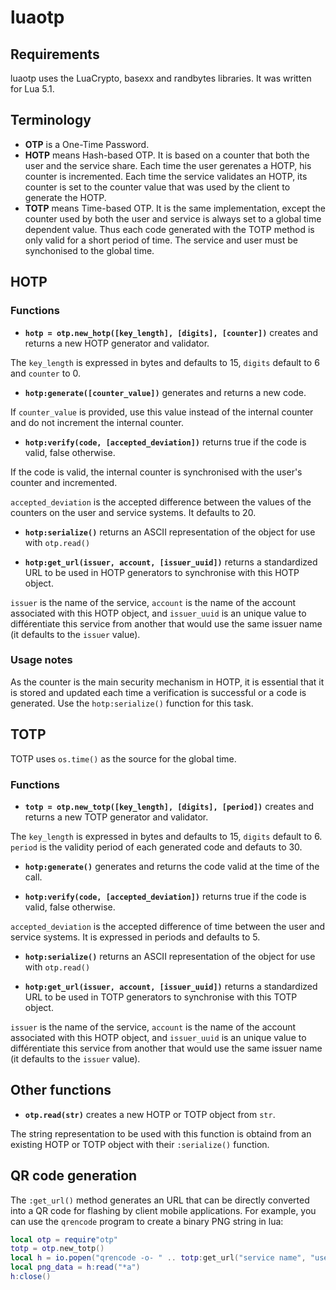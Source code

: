 # luaotp

## Requirements

luaotp uses the LuaCrypto, basexx and randbytes libraries. It was written for Lua 5.1.

## Terminology

* **OTP** is a One-Time Password.
* **HOTP** means Hash-based OTP. It is based on a counter that both the user
  and the service share. Each time the user gerenates a HOTP, his counter is
  incremented. Each time the service validates an HOTP, its counter is set
  to the counter value that was used by the client to generate the HOTP.
* **TOTP** means Time-based OTP. It is the same implementation, except the
  counter used by both the user and service is always set to a global time
  dependent value. Thus each code generated with the TOTP method is only valid
  for a short period of time. The service and user must be synchonised to
  the global time.

## HOTP

### Functions

* **``hotp = otp.new_hotp([key_length], [digits], [counter])``** creates and returns a new HOTP generator and validator.

The ``key_length`` is expressed in bytes and defaults to 15, ``digits`` default to 6 and ``counter`` to 0.

* **``hotp:generate([counter_value])``** generates and returns a new code.

If ``counter_value`` is provided, use this value instead of the internal counter and do not increment the internal counter.

* **``hotp:verify(code, [accepted_deviation])``** returns true if the code is valid, false otherwise.

If the code is valid, the internal counter is synchronised with the user's counter and incremented.

``accepted_deviation`` is the accepted difference between the values of the counters on the user and service systems. It defaults to 20.

* **``hotp:serialize()``** returns an ASCII representation of the object for use with ``otp.read()``

* **``hotp:get_url(issuer, account, [issuer_uuid])``** returns a standardized URL to be used in HOTP generators to synchronise with this HOTP object.

``issuer`` is the name of the service, ``account`` is the name of the account associated with this HOTP object, and ``issuer_uuid`` is an unique value to différentiate this service from another that would use the same issuer name (it defaults to the ``issuer`` value).

### Usage notes

As the counter is the main security mechanism in HOTP, it is essential that it is stored and updated each time a verification is successful or a code is generated. Use the ``hotp:serialize()`` function for this task.

## TOTP

TOTP uses ``os.time()`` as the source for the global time.

### Functions

* **``totp = otp.new_totp([key_length], [digits], [period])``** creates and returns a new TOTP generator and validator.

The ``key_length`` is expressed in bytes and defaults to 15, ``digits`` default to 6. ``period`` is the validity period of each generated code and defauts to 30.

* **``hotp:generate()``** generates and returns the code valid at the time of the call.

* **``hotp:verify(code, [accepted_deviation])``** returns true if the code is valid, false otherwise.

``accepted_deviation`` is the accepted difference of time between the user and service systems. It is expressed in periods and defaults to 5.

* **``hotp:serialize()``** returns an ASCII representation of the object for use with ``otp.read()``

* **``hotp:get_url(issuer, account, [issuer_uuid])``** returns a standardized URL to be used in TOTP generators to synchronise with this TOTP object.

``issuer`` is the name of the service, ``account`` is the name of the account associated with this HOTP object, and ``issuer_uuid`` is an unique value to différentiate this service from another that would use the same issuer name (it defaults to the ``issuer`` value).

## Other functions

+ **``otp.read(str)``** creates a new HOTP or TOTP object from ``str``.

The string representation to be used with this function is obtaind from an existing HOTP or TOTP object with their ``:serialize()`` function.

## QR code generation

The ``:get_url()`` method generates an URL that can be directly converted into a QR code for flashing by client mobile applications. For example, you can use the ``qrencode`` program to create a binary PNG string in lua:

```lua
local otp = require"otp"
totp = otp.new_totp()
local h = io.popen("qrencode -o- " .. totp:get_url("service name", "user name"), "r")
local png_data = h:read("*a")
h:close()
```

